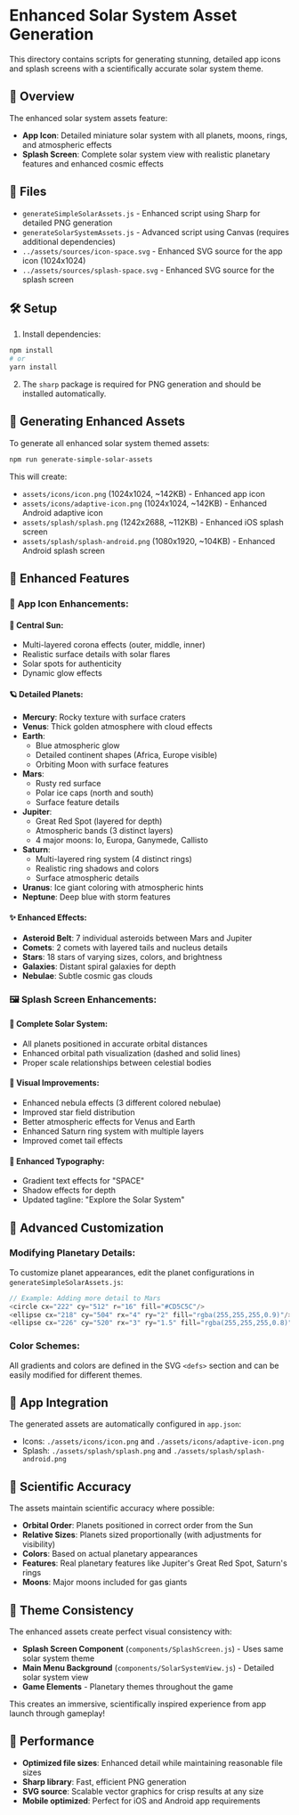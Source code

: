 # Enhanced Solar System Asset Generation

This directory contains scripts for generating stunning, detailed app icons and splash screens with a scientifically accurate solar system theme.

## 🚀 Overview

The enhanced solar system assets feature:
- **App Icon**: Detailed miniature solar system with all planets, moons, rings, and atmospheric effects
- **Splash Screen**: Complete solar system view with realistic planetary features and enhanced cosmic effects

## 📁 Files

- `generateSimpleSolarAssets.js` - Enhanced script using Sharp for detailed PNG generation
- `generateSolarSystemAssets.js` - Advanced script using Canvas (requires additional dependencies)
- `../assets/sources/icon-space.svg` - Enhanced SVG source for the app icon (1024x1024)
- `../assets/sources/splash-space.svg` - Enhanced SVG source for the splash screen

## 🛠 Setup

1. Install dependencies:
```bash
npm install
# or
yarn install
```

2. The `sharp` package is required for PNG generation and should be installed automatically.

## 🎨 Generating Enhanced Assets

To generate all enhanced solar system themed assets:

```bash
npm run generate-simple-solar-assets
```

This will create:
- `assets/icons/icon.png` (1024x1024, ~142KB) - Enhanced app icon
- `assets/icons/adaptive-icon.png` (1024x1024, ~142KB) - Enhanced Android adaptive icon
- `assets/splash/splash.png` (1242x2688, ~112KB) - Enhanced iOS splash screen
- `assets/splash/splash-android.png` (1080x1920, ~104KB) - Enhanced Android splash screen

## 🌌 Enhanced Features

### 📱 **App Icon Enhancements:**

#### **🌟 Central Sun:**
- Multi-layered corona effects (outer, middle, inner)
- Realistic surface details with solar flares
- Solar spots for authenticity
- Dynamic glow effects

#### **🪐 Detailed Planets:**
- **Mercury**: Rocky texture with surface craters
- **Venus**: Thick golden atmosphere with cloud effects
- **Earth**: 
  - Blue atmospheric glow
  - Detailed continent shapes (Africa, Europe visible)
  - Orbiting Moon with surface features
- **Mars**: 
  - Rusty red surface
  - Polar ice caps (north and south)
  - Surface feature details
- **Jupiter**: 
  - Great Red Spot (layered for depth)
  - Atmospheric bands (3 distinct layers)
  - 4 major moons: Io, Europa, Ganymede, Callisto
- **Saturn**: 
  - Multi-layered ring system (4 distinct rings)
  - Realistic ring shadows and colors
  - Surface atmospheric details
- **Uranus**: Ice giant coloring with atmospheric hints
- **Neptune**: Deep blue with storm features

#### **✨ Enhanced Effects:**
- **Asteroid Belt**: 7 individual asteroids between Mars and Jupiter
- **Comets**: 2 comets with layered tails and nucleus details
- **Stars**: 18 stars of varying sizes, colors, and brightness
- **Galaxies**: Distant spiral galaxies for depth
- **Nebulae**: Subtle cosmic gas clouds

### 🖼️ **Splash Screen Enhancements:**

#### **🌌 Complete Solar System:**
- All planets positioned in accurate orbital distances
- Enhanced orbital path visualization (dashed and solid lines)
- Proper scale relationships between celestial bodies

#### **🎨 Visual Improvements:**
- Enhanced nebula effects (3 different colored nebulae)
- Improved star field distribution
- Better atmospheric effects for Venus and Earth
- Enhanced Saturn ring system with multiple layers
- Improved comet tail effects

#### **📝 Enhanced Typography:**
- Gradient text effects for "SPACE"
- Shadow effects for depth
- Updated tagline: "Explore the Solar System"

## 🔧 Advanced Customization

### Modifying Planetary Details:
To customize planet appearances, edit the planet configurations in `generateSimpleSolarAssets.js`:

```javascript
// Example: Adding more detail to Mars
<circle cx="222" cy="512" r="16" fill="#CD5C5C"/>
<ellipse cx="218" cy="504" rx="4" ry="2" fill="rgba(255,255,255,0.9)"/> // North polar cap
<ellipse cx="226" cy="520" rx="3" ry="1.5" fill="rgba(255,255,255,0.8)"/> // South polar cap
```

### Color Schemes:
All gradients and colors are defined in the SVG `<defs>` section and can be easily modified for different themes.

## 📱 App Integration

The generated assets are automatically configured in `app.json`:
- Icons: `./assets/icons/icon.png` and `./assets/icons/adaptive-icon.png`
- Splash: `./assets/splash/splash.png` and `./assets/splash/splash-android.png`

## 🎯 Scientific Accuracy

The assets maintain scientific accuracy where possible:
- **Orbital Order**: Planets positioned in correct order from the Sun
- **Relative Sizes**: Planets sized proportionally (with adjustments for visibility)
- **Colors**: Based on actual planetary appearances
- **Features**: Real planetary features like Jupiter's Great Red Spot, Saturn's rings
- **Moons**: Major moons included for gas giants

## 🌟 Theme Consistency

The enhanced assets create perfect visual consistency with:
- **Splash Screen Component** (`components/SplashScreen.js`) - Uses same solar system theme
- **Main Menu Background** (`components/SolarSystemView.js`) - Detailed solar system view
- **Game Elements** - Planetary themes throughout the game

This creates an immersive, scientifically inspired experience from app launch through gameplay!

## 🚀 Performance

- **Optimized file sizes**: Enhanced detail while maintaining reasonable file sizes
- **Sharp library**: Fast, efficient PNG generation
- **SVG source**: Scalable vector graphics for crisp results at any size
- **Mobile optimized**: Perfect for iOS and Android app requirements 